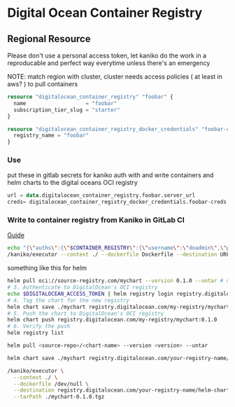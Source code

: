 # Digital Ocean Container Registry

## Regional Resource

Please don't use a personal access token, let kaniko do the work in a reproducable and perfect way everytime unless there's an emergency

NOTE: match region with cluster, cluster needs access policies ( at least in aws? ) to pull containers

``` snippet.tf
resource "digitalocean_container_registry" "foobar" {
  name                   = "foobar"
  subscription_tier_slug = "starter"
}

resource "digitalocean_container_registry_docker_credentials" "foobar-creds" {
  registry_name = "foobar"
}
```

### Use

put these in gitlab secrets for kaniko auth with and write containers and helm charts to the digital oceans OCI registry

``` snippet.tf
url = data.digitalocean_container_registry.foobar.server_url
creds= digitalocean_container_registry_docker_credentials.foobar-creds.docker_credentials
```

### Write to container registry from Kaniko in GitLab CI

[Guide](https://www.portainer.io/blog/how-to-use-the-digitalocean-container-registry-within-portainer)

``` sh
echo "{\"auths\":{\"$CONTAINER_REGISTRY\":{\"username\":\"doadmin\",\"password\":\"$CREDENTIALSFROMABOVE\"}}}" > /kaniko/.docker/config.json
/kaniko/executor --context ./ --dockerfile Dockerfile --destination URLFROMABOVE/CONTAINERNAME:$CONTAINERTAG
```

something like this for helm


``` sh
helm pull oci://source-registry.com/mychart --version 0.1.0 --untar # need lsit of helm charts to pull, can do rolling updates if well architected...
# 3. Authenticate to DigitalOcean's OCI registry
echo $DIGITALOCEAN_ACCESS_TOKEN | helm registry login registry.digitalocean.com -u doadmin --password-stdin
# 4. Tag the chart for the new registry
helm chart save ./mychart registry.digitalocean.com/my-registry/mychart:0.1.0
# 5. Push the chart to DigitalOcean's OCI registry
helm chart push registry.digitalocean.com/my-registry/mychart:0.1.0
# 6. Verify the push
helm registry list
```

``` sh
helm pull <source-repo>/<chart-name> --version <version> --untar

helm chart save ./mychart registry.digitalocean.com/your-registry-name/mychart:0.1.0

/kaniko/executor \
  --context ./ \
  --dockerfile /dev/null \
  --destination registry.digitalocean.com/your-registry-name/helm-charts/mychart:0.1.0 \
  --tarPath ./mychart-0.1.0.tgz
```